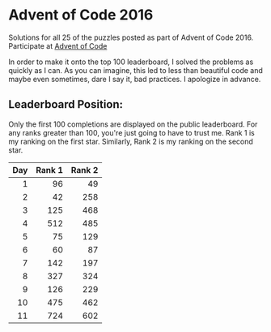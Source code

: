 # Advent of Code 2016

Solutions for all 25 of the puzzles posted as part of Advent of Code
2016. Participate at [Advent of Code](http://adventofcode.com)

In order to make it onto the top 100 leaderboard,
I solved the problems as quickly as I can. As you can imagine,
this led to less than beautiful code and maybe even sometimes,
dare I say it, bad practices. I apologize in advance.

## Leaderboard Position:

Only the first 100 completions are displayed on the public leaderboard.
For any ranks greater than 100, you're just going to have to trust me. Rank 1
is my ranking on the first star. Similarly, Rank 2 is my ranking on the second
star.

|Day    |Rank 1 |Rank 2 |
|------:|------:|------:|
|1      |96     |49     |
|2      |42     |258    |
|3      |125    |468    |
|4      |512    |485    |
|5      |75     |129    |
|6      |60     |87     |
|7      |142    |197    |
|8      |327    |324    |
|9      |126    |229    |
|10     |475    |462    |
|11     |724    |602    |
